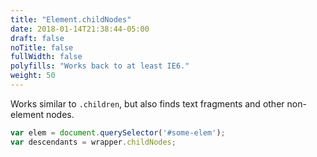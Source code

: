 ```yaml
---
title: "Element.childNodes"
date: 2018-01-14T21:38:44-05:00
draft: false
noTitle: false
fullWidth: false
polyfills: "Works back to at least IE6."
weight: 50
---
```


Works similar to `.children`, but also finds text fragments and other non-element nodes.

```javascript
var elem = document.querySelector('#some-elem');
var descendants = wrapper.childNodes;
```